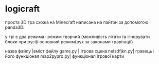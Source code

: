 # logicraft

проста 3D гра схожа на Minecraft написана на пайтон за допомогою panda3D.

у грі є два режима- режим творчий (можливість літати та ігнорувати блоки при русі)і основний режим(рух за законами гравітації)

назва файлу |вміст файлу
game.py     | ігрова сцена
nelsdfjkn.py| гравець і його функціонал
map2pypro.py| функціонал ігрової карти
